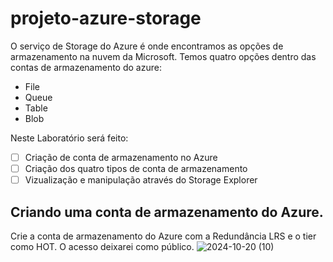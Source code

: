 # projeto-azure-storage

O serviço de Storage do Azure é onde encontramos as opções de armazenamento na nuvem da Microsoft.
Temos quatro opções dentro das contas de armazenamento do azure:
* File
* Queue
* Table
* Blob

Neste Laboratório será feito:
- [ ] Criação de conta de armazenamento no Azure
- [ ] Criação dos quatro tipos de conta de armazenamento
- [ ] Vizualização e manipulação através do Storage Explorer

## Criando uma conta de armazenamento do Azure.
Crie a conta de armazenamento do Azure com a Redundância LRS e o tier como HOT.
O acesso deixarei como público.
![2024-10-20 (10)](https://github.com/user-attachments/assets/96da7cc3-99a9-4bb0-aad4-dbd1d01e097f)
